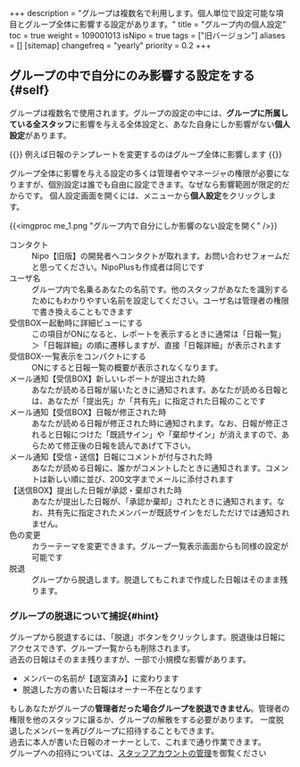 +++
description = "グループは複数名で利用します。個人単位で設定可能な項目とグループ全体に影響する設定があります。"
title = "グループ内の個人設定"
toc = true
weight = 109001013
isNipo = true
tags = ["旧バージョン"]
aliases = []
[sitemap]
  changefreq = "yearly"
  priority = 0.2
+++

## グループの中で自分にのみ影響する設定をする{#self}

グループは複数名で使用されます。グループの設定の中には、**グループに所属している全スタッフ**に影響を与える全体設定と、あなた自身にしか影響がない**個人設定**があります。

{{<alice pos="left" icon="default">}}
例えば日報のテンプレートを変更するのはグループ全体に影響します
{{</alice>}}

グループ全体に影響を与える設定の多くは管理者やマネージャの権限が必要になりますが、個別設定は誰でも自由に設定できます。なぜなら影響範囲が限定的だからです。
個人設定画面を開くには、メニューから**個人設定**をクリックします。

{{<imgproc me_1.png "グループ内で自分にしか影響のない設定を開く" />}}

<dl class="basic">
  <dt>コンタクト</dt>
  <dd>Nipo【旧版】の開発者へコンタクトが取れます。お問い合わせフォームだと思ってください。NipoPlusも作成者は同じです</dd>
  <dt>ユーザ名</dt>
  <dd>グループ内で名乗るあなたの名前です。他のスタッフがあなたを識別するためにもわかりやすい名前を設定してください。ユーザ名は管理者の権限で書き換えることもできます</dd>
  <dt>受信BOXー起動時に詳細ビューにする</dt>
  <dd>この項目がONになると、レポートを表示するときに通常は「日報一覧」＞「日報詳細」の順に遷移しますが、直接「日報詳細」が表示されます</dd>
  <dt>受信BOX-一覧表示をコンパクトにする</dt>
  <dd>ONにすると日報一覧の概要が表示されなくなります。</dd>
  <dt>メール通知【受信BOX】新しいレポートが提出された時</dt>
  <dd>あなたが読める日報が届いたときに通知されます。あなたが読める日報とは、あなたが「提出先」か「共有先」に指定された日報のことです</dd>
  <dt>メール通知【受信BOX】日報が修正された時</dt>
  <dd>あなたが読める日報が修正された時に通知されます。なお、日報が修正されると日報につけた「既読サイン」や「棄却サイン」が消えますので、あらためて修正後の日報を読んであげて下さい。</dd>
  <dt>メール通知【受信・送信】日報にコメントが付与された時</dt>
  <dd>あなたが読める日報に、誰かがコメントしたときに通知されます。コメントは新しい順に並び、200文字までメールに添付されます</dd>
  <dt>【送信BOX】提出した日報が承認・棄却された時</dt>
  <dd>あなたが提出した日報が、「承認か棄却」されたときに通知されます。なお、共有先に指定されたメンバーが既読サインをだしただけでは通知されません。</dd>
  <dt>色の変更</dt>
  <dd>カラーテーマを変更できます。グループ一覧表示画面からも同様の設定が可能です</dd>
  <dt>脱退</dt>
  <dd>グループから脱退します。脱退してもこれまで作成した日報はそのまま残ります。</dd>
</dl>

### グループの脱退について捕捉{#hint}

グループから脱退するには、「脱退」ボタンをクリックします。脱退後は日報にアクセスできず、グループ一覧からも削除されます。  
過去の日報はそのまま残りますが、一部で小規模な影響があります。

- メンバーの名前が【退室済み】に変わります
- 脱退した方の書いた日報はオーナー不在となります

もしあなたがグループの**管理者だった場合グループを脱退できません**。管理者の権限を他のスタッフに譲るか、グループの解散をする必要があります。
一度脱退したメンバーを再びグループに招待することもできます。  
過去に本人が書いた日報のオーナーとして、これまで通り作業できます。  
グループへの招待については、[スタッフアカウントの管理](/legacy/manual/staff-manage/)を御覧ください
